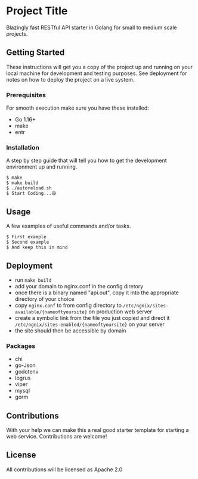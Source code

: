 # Project Title

Blazingly fast RESTful API starter in Golang for small to medium scale projects. 

## Getting Started

These instructions will get you a copy of the project up and running on your local machine for development and testing purposes. See deployment for notes on how to deploy the project on a live system.

### Prerequisites

For smooth execution make sure you have these installed:

* Go 1.16+
* make
* entr

### Installation

A step by step guide that will tell you how to get the development environment up and running.

```
$ make
$ make build
$ ./autoreload.sh 
$ Start Coding...😃

```

## Usage

A few examples of useful commands and/or tasks.

```
$ First example
$ Second example
$ And keep this in mind
```

## Deployment


* run ``make build`` 
* add your domain to nginx.conf in the config diretory
* once there is a binary named "api.out", copy it into the appropriate directory of your choice
* copy ``nginx.conf`` to from config directory to  ``/etc/ngnix/sites-available/{nameoftyoursite}`` on production web server
* create a symbolic link from the file you just copied and direct it  ``/etc/ngnix/sites-enabled/{nameoftyoursite}`` on your server
* the site should then be accessible by domain



### Packages

* chi
* go-Json
* godotenv
* logrus
* viper
* mysql
* gorm


## Contributions

With your help we can make this a real good starter template for starting a web service.
Contributions are welcome!

## License

All contributions will be licensed as Apache 2.0
